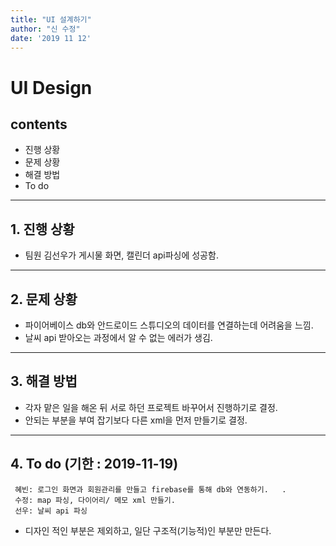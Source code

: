 ```yaml
---
title: "UI 설계하기"
author: "신 수정"
date: '2019 11 12'
---
```


UI Design
=========================

contents
---------------
+ 진행 상황
+ 문제 상황
+ 해결 방법
+ To do

* * *
## 1. 진행 상황
- 팀원 김선우가 게시물 화면, 캘린더 api파싱에 성공함.
* * *
## 2. 문제 상황
- 파이어베이스 db와 안드로이드 스튜디오의 데이터를 연결하는데 어려움을 느낌.
- 날씨 api 받아오는 과정에서 알 수 없는 에러가 생김.

* * *
## 3. 해결 방법
- 각자 맡은 일을 해온 뒤 서로 하던 프로젝트 바꾸어서 진행하기로 결정.
- 안되는 부분을 부여 잡기보다 다른 xml을 먼저 만들기로 결정.


* * *
## 4. To do (기한 : 2019-11-19)
     혜빈: 로그인 화면과 회원관리를 만들고 firebase를 통해 db와 연동하기.   .
     수정: map 파싱, 다이어리/ 메모 xml 만들기.
     선우: 날씨 api 파싱
     
* 디자인 적인 부분은 제외하고, 일단 구조적(기능적)인 부분만 만든다.
     
